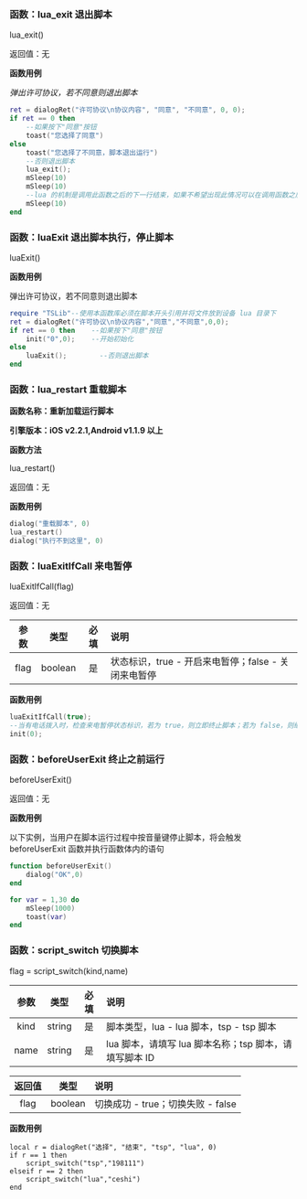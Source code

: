 ### 函数：lua_exit 退出脚本

lua_exit()

返回值：无

**函数用例**

*弹出许可协议，若不同意则退出脚本*

```lua
ret = dialogRet("许可协议\n协议内容", "同意", "不同意", 0, 0);
if ret == 0 then  
    --如果按下"同意"按钮
    toast("您选择了同意")
else 
    toast("您选择了不同意，脚本退出运行")
    --否则退出脚本
    lua_exit();     
    mSleep(10)
    mSleep(10)
    --lua 的机制是调用此函数之后的下一行结束，如果不希望出现此情况可以在调用函数之后加入一行无意义代码
    mSleep(10)      
end
```

### 函数：luaExit 退出脚本执行，停止脚本

luaExit()

**函数用例**

弹出许可协议，若不同意则退出脚本

```lua
require "TSLib"--使用本函数库必须在脚本开头引用并将文件放到设备 lua 目录下
ret = dialogRet("许可协议\n协议内容","同意","不同意",0,0);
if ret == 0 then    --如果按下"同意"按钮
    init("0",0);    --开始初始化
else 
    luaExit();        --否则退出脚本
end
```

### 函数：lua_restart 重载脚本

**函数名称：重新加载运行脚本**

**引擎版本：iOS v2.2.1,Android v1.1.9 以上**

**函数方法**

lua_restart()

返回值：无

**函数用例**

```lua
dialog("重载脚本", 0)
lua_restart()
dialog("执行不到这里", 0)
```

### 函数：luaExitIfCall 来电暂停

luaExitIfCall(flag)

返回值：无

| 参数 |  类型   | 必填 | 说明                                                |
| :--: | :-----: | :--: | :-------------------------------------------------- |
| flag | boolean |  是  | 状态标识，true - 开启来电暂停；false - 关闭来电暂停 |

**函数用例**

```lua
luaExitIfCall(true); 
--当有电话拨入时，检查来电暂停状态标识，若为 true，则立即终止脚本；若为 false，则继续运行脚本。
init(0);
```

### 函数：beforeUserExit 终止之前运行

beforeUserExit()

返回值：无

**函数用例**

以下实例，当用户在脚本运行过程中按音量键停止脚本，将会触发 beforeUserExit 函数并执行函数体内的语句

```lua
function beforeUserExit()
    dialog("OK",0)
end

for var = 1,30 do
    mSleep(1000)
    toast(var)
end
```

### 函数：script_switch 切换脚本

flag = script_switch(kind,name)

| 参数 |  类型  | 必填 | 说明                                                   |
| :--: | :----: | :--: | :----------------------------------------------------- |
| kind | string |  是  | 脚本类型，lua - lua 脚本，tsp - tsp 脚本               |
| name | string |  是  | lua 脚本，请填写 lua 脚本名称；tsp 脚本，请填写脚本 ID |

| 返回值 |  类型   | 说明                              |
| :----: | :-----: | :-------------------------------- |
|  flag  | boolean | 切换成功 - true；切换失败 - false |

**函数用例**

```
local r = dialogRet("选择", "结束", "tsp", "lua", 0)
if r == 1 then
    script_switch("tsp","198111")
elseif r == 2 then
    script_switch("lua","ceshi")
end
```

